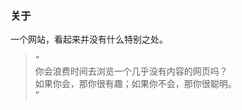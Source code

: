 ### 关于
一个网站，看起来并没有什么特别之处。<br>

>“<br>
>你会浪费时间去浏览一个几乎没有内容的网页吗？<br>
>如果你会，那你很有趣；如果你不会，那你很聪明。<br>
>”<br>
